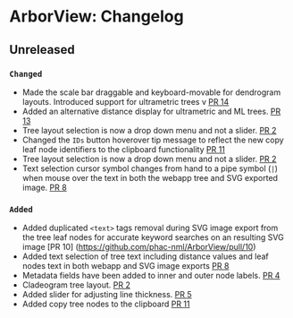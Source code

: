 # ArborView: Changelog


## Unreleased

### `Changed`
- Made the scale bar draggable and keyboard-movable for dendrogram layouts. Introduced support for ultrametric trees  v [PR 14](https://github.com/phac-nml/ArborView/pull/14)
- Added an alternative distance display for ultrametric and ML trees. [PR 13](https://github.com/phac-nml/ArborView/pull/13)
- Tree layout selection is now a drop down menu and not a slider. [PR 2](https://github.com/phac-nml/ArborView/pull/2)
- Changed the `IDs` button hoverover tip message to reflect the new copy leaf node identifiers to the clipboard functionality [PR 11](https://github.com/phac-nml/ArborView/pull/11)
- Tree layout selection is now a drop down menu and not a slider. [PR 2](https://github.com/phac-nml/ArborView/pull/2)
- Text selection cursor symbol changes from hand to a pipe symbol (`|`) when mouse over the text in both the webapp tree and SVG exported image. [PR 8](https://github.com/phac-nml/ArborView/pull/8)
  
### `Added`
- Added duplicated `<text>` tags removal during SVG image export from the tree leaf nodes for accurate keyword searches on an resulting SVG image [PR 10] (https://github.com/phac-nml/ArborView/pull/10) 
- Added text selection of tree text including distance values and leaf nodes text in both webapp and SVG image exports [PR 8](https://github.com/phac-nml/ArborView/pull/8)
- Metadata fields have been added to inner and outer node labels. [PR 4](https://github.com/phac-nml/ArborView/pull/3)
- Cladeogram tree layout. [PR 2](https://github.com/phac-nml/ArborView/pull/2)
- Added slider for adjusting line thickness. [PR 5](https://github.com/phac-nml/ArborView/pull/5)
- Added copy tree nodes to the clipboard [PR 11](https://github.com/phac-nml/ArborView/pull/11)

